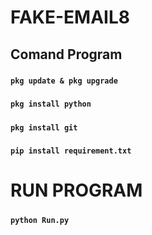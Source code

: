 # FAKE-EMAIL8
## Comand Program
#####
**`pkg update & pkg upgrade`**
#####
**`pkg install python`**
#####
**`pkg install git`**
#####
**`pip install requirement.txt`**

# RUN PROGRAM
#####
**`python Run.py`**
